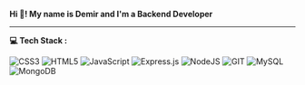**Hi 👋! My name is Demir and I'm a Backend Developer**
<hr>

**💻 Tech Stack :**

![CSS3](https://img.shields.io/badge/css3-%231572B6.svg?style=for-the-badge&logo=css3&logoColor=white) ![HTML5](https://img.shields.io/badge/html5-%23E34F26.svg?style=for-the-badge&logo=html5&logoColor=white) ![JavaScript](https://img.shields.io/badge/javascript-%23323330.svg?style=for-the-badge&logo=javascript&logoColor=%23F7DF1E) ![Express.js](https://img.shields.io/badge/express.js-%23404d59.svg?style=for-the-badge&logo=express&logoColor=%2361DAFB) ![NodeJS](https://img.shields.io/badge/node.js-6DA55F?style=for-the-badge&logo=node.js&logoColor=white) ![GIT](https://img.shields.io/badge/Git-fc6d26?style=for-the-badge&logo=git&logoColor=white) ![MySQL](https://img.shields.io/badge/mysql-%2300000f.svg?style=for-the-badge&logo=mysql&logoColor=white) ![MongoDB](https://img.shields.io/badge/MongoDB-%234ea94b.svg?style=for-the-badge&logo=mongodb&logoColor=white)

<!-- ![](https://github-readme-stats.vercel.app/api/top-langs/?username=Demir051&theme=dark&hide_border=false&include_all_commits=false&count_private=false&layout=compact) -->

<!-- [![](https://visitcount.itsvg.in/api?id=Demir051&icon=0&color=0)](https://visitcount.itsvg.in) -->
